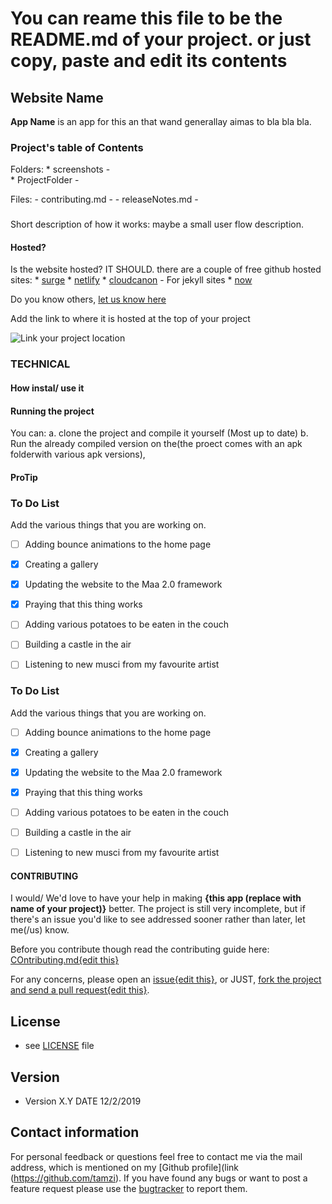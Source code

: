# You can reame this file to be the README.md of your project. or just copy, paste and edit its contents

## Website Name 

**App Name** is an app for this an that wand generallay aimas to bla bla bla.

### Project's table of Contents

Folders:
    * screenshots -  
    * ProjectFolder - 

Files:
    - contributing.md - 
    - releaseNotes.md - 



###
Short description of how it works: maybe a small user flow description.


#### Hosted?
Is the website hosted? IT SHOULD.
there are a couple of free github hosted sites:
    * [surge](https://surge.sh/)
    * [netlify](https://www.netlify.com/)
    * [cloudcanon](https://cloudcannon.com/) - For jekyll sites
    * [now](https://zeit.co/now)

Do you know others, [let us know here](https://github.com/tamzi/ReadMe-MasterTemplates/issues)

Add the link to where it is hosted at the top of your project

![Link your project location](https://raw.githubusercontent.com/tamzi/ReadMe-MasterTemplates/master/website/art/web.png "Link your project!")

### TECHNICAL


#### How instal/ use it
#### Running the project

You can:
    a. clone the project and compile it yourself (Most up to date)
    b. Run the already compiled version on the(the proect comes with an apk folderwith various apk versions), 
    

#### ProTip

### To Do List

Add the various things that you are working on.  

- [ ] Adding bounce animations to the home page
- [x] Creating a gallery
- [x] Updating the website to the Maa 2.0 framework
- [x] Praying that this thing works
- [ ] Adding various potatoes to be eaten in the couch
- [ ] Building a castle in the air
- [ ] Listening to new musci from my favourite artist




### To Do List

Add the various things that you are working on.  

- [ ] Adding bounce animations to the home page
- [x] Creating a gallery
- [x] Updating the website to the Maa 2.0 framework
- [x] Praying that this thing works
- [ ] Adding various potatoes to be eaten in the couch
- [ ] Building a castle in the air
- [ ] Listening to new musci from my favourite artist




#### CONTRIBUTING

I would/ We'd love to have your help in making  **{this app (replace with name of your project)}** better. The project is still very incomplete, but if there's an issue you'd like to see addressed sooner rather than later, let me(/us) know. 

Before you contribute though read the contributing guide here: [COntributing.md{edit this}](https://github.com/YourUserNameHere/ProjectName/contributing.md)

For any concerns, please open an [issue{edit this}](https://github.com/YourUserNameHere/ProjectName/issues), or JUST, [fork the project and send a pull request{edit this}](https://github.com/YourUserNameHere/ProjectName/pulls). 



## License 
* see [LICENSE](https://github.com/YourUserNameHere/ProjectName/LICENSE.md) file

## Version 
* Version X.Y  DATE 12/2/2019



## Contact information

For personal feedback or questions feel free to contact me via the mail address, which is mentioned on my [Github profile](link (https://github.com/tamzi). If you have found any bugs or want to post a feature request please use the [bugtracker](https://github.com/tamzi/ReadMe-MasterTemplates/issues) to report them.

